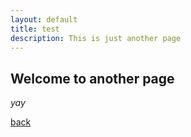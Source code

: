 ```yaml
---
layout: default
title: test 
description: This is just another page
---
```


## Welcome to another page

_yay_

[back](./)
